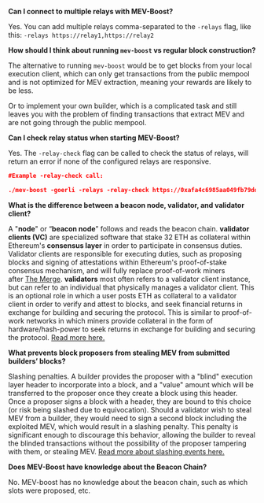 **Can I connect to multiple relays with MEV-Boost?** 

Yes. You can add multiple relays comma-separated to the `-relays` flag, 
like this: `-relays https://relay1,https://relay2`

**How should I think about running `mev-boost` vs regular block construction?**

The alternative to running `mev-boost` would be to get blocks from your local execution client, which can only get transactions from the public mempool and is not optimized for MEV extraction, meaning your rewards are likely to be less.

Or to implement your own builder, which is a complicated task and still leaves you with the problem of finding transactions that extract MEV and are not going through the public mempool.

**Can I check relay status when starting MEV-Boost?**

Yes. The `-relay-check` flag can be called to check the status of relays, will return an error if none of the configured relays are responsive. 

```json
#Example -relay-check call:

./mev-boost -goerli -relays -relay-check https://0xafa4c6985aa049fb79dd37010438cfebeb0f2bd42b115b89dd678dab0670c1de38da0c4e9138c9290a398ecd9a0b3110@builder-relay-goerli.flashbots.net
```


**What is the difference between a beacon node, validator, and validator client?** 

A "**node**" or “**beacon node**” follows and reads the beacon chain. **validator clients (VC)** are specialized software that stake 32 ETH as collateral within Ethereum's **consensus layer** in order to participate in consensus duties. Validator clients are responsible for executing duties, such as proposing blocks and signing of attestations within Ethereum's proof-of-stake consensus mechanism, and will fully replace proof-of-work miners after [The Merge](https://ethereum.org/en/upgrades/merge/). **validators** most often refers to a validator client instance, but can refer to an individual that physically manages a validator client. This is an optional role in which a user posts ETH as collateral to a validator client in order to verify and attest to blocks, and seek financial returns in exchange for building and securing the protocol. This is similar to proof-of-work networks in which miners provide collateral in the form of hardware/hash-power to seek returns in exchange for building and securing the protocol. [Read more here.](https://github.com/ethereum/consensus-specs/blob/dev/specs/phase0/validator.md)

**What prevents block proposers from stealing MEV from submitted builders’ blocks?**

Slashing penalties. A builder provides the proposer with a "blind" execution layer header to incorporate into a block, and a "value" amount which will be transferred to the proposer once they create a block using this header. Once a proposer signs a block with a header, they are bound to this choice (or risk being slashed due to equivocation). Should a validator wish to steal MEV from a builder, they would need to sign a second block including the exploited MEV, which would result in a slashing penalty. This penalty is significant enough to discourage this behavior, allowing the builder to reveal the blinded transactions without the possibility of the proposer tampering with them, or stealing MEV. [Read more about slashing events here.](https://consensys.net/blog/codefi/rewards-and-penalties-on-ethereum-20-phase-0/)

**Does MEV-Boost have knowledge about the Beacon Chain?** 

No. MEV-boost has no knowledge about the beacon chain, such as which slots were proposed, etc.